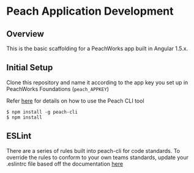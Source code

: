 # Peach Application Development

## Overview

This is the basic scaffolding for a PeachWorks app built in Angular 1.5.x. 

## Initial Setup

Clone this repository and name it according to the app key you set up in PeachWorks Foundations (```peach_APPKEY```)

Refer [here](https://www.npmjs.com/package/peach-cli) for details on how to use the Peach CLI tool

```
$ npm install -g peach-cli
$ npm install
```


## ESLint

There are a series of rules built into peach-cli for code standards.  To override the rules to conform to your own teams standards, update your .eslintrc file based off the documentation [here](https://github.com/eslint/eslint)
